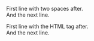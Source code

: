 First line with two spaces after.  
And the next line.

First line with the HTML tag after. <br>
And the next line.
